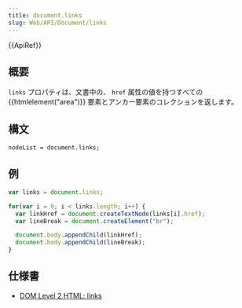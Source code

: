 ```yaml
---
title: document.links
slug: Web/API/Document/links
---
```

{{ApiRef}}

## 概要

`links` プロパティは、文書中の、 `href` 属性の値を持つすべての {{htmlelement("area")}} 要素とアンカー要素のコレクションを返します。

## 構文

```
nodeList = document.links;
```

## 例

```js
var links = document.links;

for(var i = 0; i < links.length; i++) {
  var linkHref = document.createTextNode(links[i].href);
  var lineBreak = document.createElement("br");

  document.body.appendChild(linkHref);
  document.body.appendChild(lineBreak);
}
```

## 仕様書

- [DOM Level 2 HTML: links](http://www.w3.org/TR/DOM-Level-2-HTML/html.html#ID-7068919)
